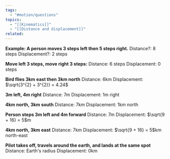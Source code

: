 ```yaml
---
tags:
  - "#motion/questions"
topics:
  - "[[Kinematics]]"
  - "[[Distance and displacement]]"
related: 
---
```


**Example: A person moves 3 steps left then 5 steps right.** 
Distance?: 8 steps
Displacement?: 2 steps

**Move left 3 steps, move right 3 steps:**
Distance: 6 steps
Displacement: 0 steps

**Bird flies 3km east then 3km north**
Distance: 6km
Displacement: $\sqrt{3^{2} + 3^{2}} = 4.24$

**3m left, 4m right**
Distance: 7m
Displacement: 1m right

**4km north, 3km south**
Distance: 7km
Displacement: 1km north

**Person steps 3m left and 4m forward**
Distance: 7m
Displacement: $\sqrt{9 + 16} = 5$m

**4km north, 3km east**
Distance: 7km
Displacement: $\sqrt{9 + 16} = 5$km north-east

**Pilot takes off, travels around the earth, and lands at the same spot**
Distance: Earth's radius
Displacement: 0km

